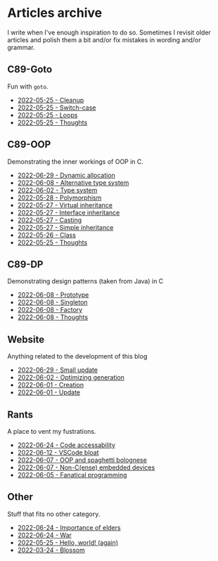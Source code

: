 # Articles archive

I write when I've enough inspiration to do so. Sometimes I revisit older
articles and polish them a bit and/or fix mistakes in wording and/or grammar.

## C89-Goto

Fun with `goto`.

- [2022-05-25 - Cleanup](20220525-5.html)
- [2022-05-25 - Switch-case](20220525-4.html)
- [2022-05-25 - Loops](20220525-3.html)
- [2022-05-25 - Thoughts](20220525-2.html)

## C89-OOP

Demonstrating the inner workings of OOP in C.

- [2022-06-29 - Dynamic allocation](20220629-2.html)
- [2022-06-08 - Alternative type system](20220608-1.html)
- [2022-06-02 - Type system](20220602-2.html)
- [2022-05-28 - Polymorphism](20220528-1.html)
- [2022-05-27 - Virtual inheritance](20220527-4.html)
- [2022-05-27 - Interface inheritance](20220527-3.html)
- [2022-05-27 - Casting](20220527-2.html)
- [2022-05-27 - Simple inheritance](20220527-1.html)
- [2022-05-26 - Class](20220526-1.html)
- [2022-05-25 - Thoughts](20220525-6.html)

## C89-DP

Demonstrating design patterns (taken from Java) in C

- [2022-06-08 - Prototype](20220608-5.html)
- [2022-06-08 - Singleton](20220608-4.html)
- [2022-06-08 - Factory](20220608-3.html)
- [2022-06-08 - Thoughts](20220608-2.html)

## Website

Anything related to the development of this blog

- [2022-06-29 - Small update](20220629-1.html)
- [2022-06-02 - Optimizing generation](20220602-1.html)
- [2022-06-01 - Creation](20220601-2.html)
- [2022-06-01 - Update](20220601-1.html)

## Rants

A place to vent my fustrations.

- [2022-06-24 - Code accessability](20220624-1.html)
- [2022-06-12 - VSCode bloat](20220612-1.html)
- [2022-06-07 - OOP and spaghetti bolognese](20220607-2.html)
- [2022-06-07 - Non-C(ense) embedded devices](20220607-1.html)
- [2022-06-05 - Fanatical programming](20220605-1.html)

## Other

Stuff that fits no other category.

- [2022-06-24 - Importance of elders](20220624-3.html)
- [2022-06-24 - War](20220624-2.html)
- [2022-05-25 - Hello, world! (again)](20220525-1.html)
- [2022-03-24 - Blossom](20220324-1.html)
